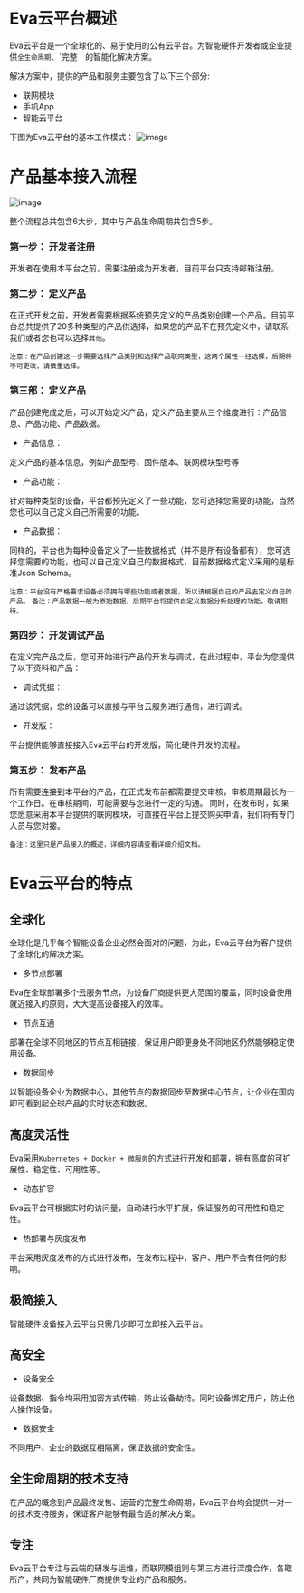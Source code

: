 # Eva云平台概述

Eva云平台是一个全球化的、易于使用的公有云平台。为智能硬件开发者或企业提供`全生命周期`、`完整｀的智能化解决方案。

解决方案中，提供的产品和服务主要包含了以下三个部分:
- 联网模块
- 手机App
- 智能云平台

下图为Eva云平台的基本工作模式：
![image](https://raw.githubusercontent.com/umasuo/eva-cloud/master/docs/res/basic_structure.png)


# 产品基本接入流程
![image](https://raw.githubusercontent.com/umasuo/eva-cloud/master/docs/res/basic_flow.png)

整个流程总共包含6大步，其中与产品生命周期共包含5步。
### 第一步： 开发者注册
开发者在使用本平台之前，需要注册成为开发者，目前平台只支持邮箱注册。
### 第二步： 定义产品
在正式开发之前，开发者需要根据系统预先定义的产品类别创建一个产品。目前平台总共提供了20多种类型的产品供选择，如果您的产品不在预先定义中，请联系我们或者您也可以选择`其他`。

`注意：在产品创建这一步需要选择产品类别和选择产品联网类型，这两个属性一经选择，后期将不可更改，请慎重选择。`
### 第三部： 定义产品
产品创建完成之后，可以开始定义产品，定义产品主要从三个维度进行：产品信息、产品功能、产品数据。
- 产品信息： 

定义产品的基本信息，例如产品型号、固件版本、联网模块型号等

- 产品功能：

针对每种类型的设备，平台都预先定义了一些功能，您可选择您需要的功能，当然您也可以自己定义自己所需要的功能。

- 产品数据：

同样的，平台也为每种设备定义了一些数据格式（并不是所有设备都有），您可选择您需要的功能，也可以自己定义自己的数据格式，目前数据格式定义采用的是标准Json Schema。

`注意：平台没有严格要求设备必须拥有哪些功能或者数据，所以请根据自己的产品去定义自己的产品。`
`备注：产品数据一般为原始数据，后期平台将提供自定义数据分析处理的功能，敬请期待。`

### 第四步： 开发调试产品
在定义完产品之后，您可开始进行产品的开发与调试，在此过程中，平台为您提供了以下资料和产品：
- 调试凭据：

通过该凭据，您的设备可以直接与平台云服务进行通信，进行调试。

- 开发版：

平台提供能够直接接入Eva云平台的开发版，简化硬件开发的流程。

### 第五步： 发布产品
所有需要连接到本平台的产品，在正式发布前都需要提交审核，审核周期最长为一个工作日。在审核期间，可能需要与您进行一定的沟通。
同时，在发布时，如果您愿意采用本平台提供的联网模块，可直接在平台上提交购买申请，我们将有专门人员与您对接。

`备注：这里只是产品接入的概述，详细内容请查看详细介绍文档。`


# Eva云平台的特点

## 全球化
全球化是几乎每个智能设备企业必然会面对的问题，为此，Eva云平台为客户提供了全球化的解决方案。
- 多节点部署

Eva在全球部署多个云服务节点，为设备厂商提供更大范围的覆盖，同时设备使用就近接入的原则，大大提高设备接入的效率。

- 节点互通

部署在全球不同地区的节点互相链接，保证用户即便身处不同地区仍然能够稳定使用设备。

- 数据同步

以智能设备企业为数据中心，其他节点的数据同步至数据中心节点，让企业在国内即可看到起全球产品的实时状态和数据。

## 高度灵活性
Eva采用`Kubernetes + Docker + 微服务`的方式进行开发和部署，拥有高度的可扩展性、稳定性、可用性等。
- 动态扩容

Eva云平台可根据实时的访问量，自动进行水平扩展，保证服务的可用性和稳定性。

- 热部署与灰度发布

平台采用灰度发布的方式进行发布，在发布过程中，客户、用户不会有任何的影响。

## 极简接入
智能硬件设备接入云平台只需几步即可立即接入云平台。

## 高安全
- 设备安全

设备数据、指令均采用加密方式传输，防止设备劫持。同时设备绑定用户，防止他人操作设备。

- 数据安全

不同用户、企业的数据互相隔离，保证数据的安全性。

## 全生命周期的技术支持
在产品的概念到产品最终发售、运营的完整生命周期，Eva云平台均会提供一对一的技术支持服务，保证客户能够有最合适的解决方案。

## 专注
Eva云平台专注与云端的研发与运维，而联网模组则与第三方进行深度合作，各取所产，共同为智能硬件厂商提供专业的产品和服务。

